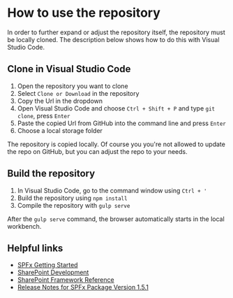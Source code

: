 # How to use the repository

In order to further expand or adjust the repository itself, the repository must be locally cloned. The description below shows how to do this with Visual Studio Code.

## Clone in Visual Studio Code

1. Open the repository you want to clone
2. Select `Clone or Download` in the repository
3. Copy the Url in the dropdown
4. Open Visual Studio Code and choose `Ctrl + Shift + P` and type `git clone`, press `Enter`
5. Paste the copied Url from GitHub into the command line and press `Enter`
6. Choose a local storage folder

The repository is copied locally. Of course you you're not allowed to update the repo on GitHub, but you can adjust the repo to your needs.

## Build the repository

1. In Visual Studio Code, go to the command window using `Ctrl + '`
2. Build the repository using `npm install`
3. Compile the repository with `gulp serve`

After the `gulp serve` command, the browser automatically starts in the local workbench.

## Helpful links
- [SPFx Getting Started](https://docs.microsoft.com/en-us/sharepoint/dev/spfx/web-parts/get-started/build-a-hello-world-web-part)
- [SharePoint Development](https://docs.microsoft.com/en-us/sharepoint/dev/)
- [SharePoint Framework Reference](https://docs.microsoft.com/en-us/javascript/api/overview/sharepoint?view=sp-typescript-latest)
- [Release Notes for SPFx Package Version 1.5.1](https://github.com/SharePoint/sp-dev-docs/wiki/Release-Notes-for-SPFx-Package-Version-1.5.1)
